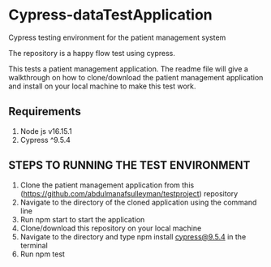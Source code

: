 # Cypress-dataTestApplication
Cypress testing environment for the patient management system

The repository is a happy flow test using cypress.

This tests a patient management application. The readme file 
will give a walkthrough on how to clone/download the patient management application
and install on your local machine to make this test work.

## Requirements
1. Node js v16.15.1
2. Cypress ^9.5.4

## STEPS TO RUNNING THE TEST ENVIRONMENT
1. Clone the patient management application from this (https://github.com/abdulmanafsulleyman/testproject) repository
2. Navigate to the directory of the cloned application using the command line
3. Run npm start to start the application
4. Clone/download this repository on your local machine
5. Navigate to the directory and type npm install cypress@9.5.4 in the terminal
6. Run npm test
